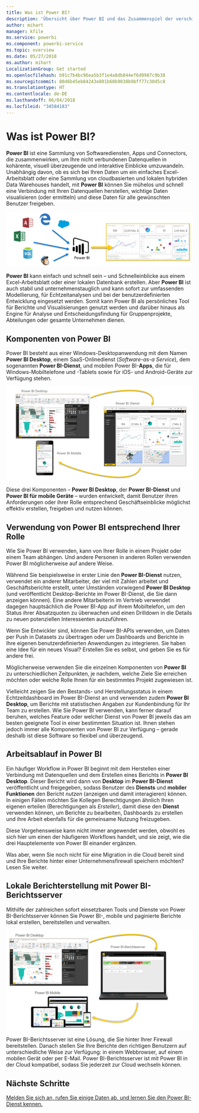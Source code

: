 ```yaml
---
title: Was ist Power BI?
description: 'Übersicht über Power BI und das Zusammenspiel der verschiedenen Komponenten: Power BI Desktop, Power BI-Dienst, mobile Power BI-Funktionen, Berichtsserver.'
author: mihart
manager: kfile
ms.service: powerbi
ms.component: powerbi-service
ms.topic: overview
ms.date: 05/27/2018
ms.author: mihart
LocalizationGroup: Get started
ms.openlocfilehash: b91c7b4bc96ea5b3f1e4a8db844ef6d9987c9b38
ms.sourcegitcommit: 80d6b45eb84243e801b60b9038b9bff77c30d5c8
ms.translationtype: HT
ms.contentlocale: de-DE
ms.lasthandoff: 06/04/2018
ms.locfileid: "34584183"
---
```

# <a name="what-is-power-bi"></a>Was ist Power BI?
**Power BI** ist eine Sammlung von Softwarediensten, Apps und Connectors, die zusammenwirken, um Ihre nicht verbundenen Datenquellen in kohärente, visuell überzeugende und interaktive Einblicke umzuwandeln. Unabhängig davon, ob es sich bei Ihren Daten um ein einfaches Excel-Arbeitsblatt oder eine Sammlung von cloudbasierten und lokalen hybriden Data Warehouses handelt, mit **Power BI** können Sie mühelos und schnell eine Verbindung mit Ihren Datenquellen herstellen, wichtige Daten visualisieren (oder ermitteln) und diese Daten für alle gewünschten Benutzer freigeben.

![](media/power-bi-overview/c0a0_1.png)

**Power BI** kann einfach und schnell sein – und Schnelleinblicke aus einem Excel-Arbeitsblatt oder einer lokalen Datenbank erstellen. Aber **Power BI** ist auch stabil und unternehmenstauglich und kann sofort zur umfassenden Modellierung, für Echtzeitanalysen und bei der benutzerdefinierten Entwicklung eingesetzt werden. Somit kann Power BI als persönliches Tool für Berichte und Visualisierungen genutzt werden und darüber hinaus als Engine für Analyse und Entscheidungsfindung für Gruppenprojekte, Abteilungen oder gesamte Unternehmen dienen.

## <a name="the-parts-of-power-bi"></a>Komponenten von Power BI
Power BI besteht aus einer Windows-Desktopanwendung mit dem Namen **Power BI Desktop**, einem SaaS-Onlinedienst (*Software-as-a Service*), dem sogenannten **Power BI-Dienst**, und mobilen Power BI-**Apps**, die für Windows-Mobiltelefone und -Tablets sowie für iOS- und Android-Geräte zur Verfügung stehen.

![](media/power-bi-overview/c0a0_2.png)

Diese drei Komponenten – **Power BI Desktop**, der **Power BI-Dienst** und **Power BI für mobile Geräte** – wurden entwickelt, damit Benutzer ihren Anforderungen oder ihrer Rolle entsprechend Geschäftseinblicke möglichst effektiv erstellen, freigeben und nutzen können.

## <a name="how-power-bi-matches-your-role"></a>Verwendung von Power BI entsprechend Ihrer Rolle
Wie Sie Power BI verwenden, kann von Ihrer Rolle in einem Projekt oder einem Team abhängen. Und andere Personen in anderen Rollen verwenden Power BI möglicherweise auf andere Weise.

Während Sie beispielsweise in erster Linie den **Power BI-Dienst** nutzen, verwendet ein anderer Mitarbeiter, der viel mit Zahlen arbeitet und Geschäftsberichte erstellt, unter Umständen vorwiegend **Power BI Desktop** (und veröffentlicht Desktop-Berichte im Power BI-Dienst, die Sie dann anzeigen können). Eine andere Mitarbeiterin im Vertrieb verwendet dagegen hauptsächlich die Power BI-App auf ihrem Mobiltelefon, um den Status ihrer Absatzquoten zu überwachen und einen Drilldown in die Details zu neuen potenziellen Interessenten auszuführen.

Wenn Sie Entwickler sind, können Sie Power BI-APIs verwenden, um Daten per Push in Datasets zu übertragen oder um Dashboards und Berichte in Ihre eigenen benutzerdefinierten Anwendungen zu integrieren. Sie haben eine Idee für ein neues Visual? Erstellen Sie es selbst, und geben Sie es für andere frei.  

Möglicherweise verwenden Sie die einzelnen Komponenten von **Power BI** zu unterschiedlichen Zeitpunkten, je nachdem, welche Ziele Sie erreichen möchten oder welche Rolle Ihnen für ein bestimmtes Projekt zugewiesen ist.

Vielleicht zeigen Sie den Bestands- und Herstellungsstatus in einem Echtzeitdashboard im Power BI-Dienst an und verwenden zudem **Power BI Desktop**, um Berichte mit statistischen Angaben zur Kundenbindung für Ihr Team zu erstellen. Wie Sie Power BI verwenden, kann ferner darauf beruhen, welches Feature oder welcher Dienst von Power BI jeweils das am besten geeignete Tool in einer bestimmten Situation ist. Ihnen stehen jedoch immer alle Komponenten von Power BI zur Verfügung – gerade deshalb ist diese Software so flexibel und überzeugend.

## <a name="the-flow-of-work-in-power-bi"></a>Arbeitsablauf in Power BI
Ein häufiger Workflow in Power BI beginnt mit dem Herstellen einer Verbindung mit Datenquellen und dem Erstellen eines Berichts in **Power BI Desktop**. Dieser Bericht wird dann von **Desktop** im **Power BI-Dienst** veröffentlicht und freigegeben, sodass Benutzer des **Diensts** und **mobiler Funktionen** den Bericht *nutzen* (anzeigen und damit interagieren) können. In einigen Fällen möchten Sie Kollegen Berechtigungen ähnlich Ihren eigenen erteilen (Berechtigungen als *Ersteller*), damit diese den **Dienst** verwenden können, um Berichte zu bearbeiten, Dashboards zu erstellen und ihre Arbeit ebenfalls für die gemeinsame Nutzung freizugeben.

Diese Vorgehensweise kann nicht immer angewendet werden, obwohl es sich hier um einen der häufigeren Workflows handelt, und sie zeigt, wie die drei Hauptelemente von Power BI einander ergänzen.

Was aber, wenn Sie noch nicht für eine Migration in die Cloud bereit sind und Ihre Berichte hinter einer Unternehmensfirewall speichern möchten?  Lesen Sie weiter.

## <a name="on-premises-reporting-with-power-bi-report-server"></a>Lokale Berichterstellung mit Power BI-Berichtsserver
Mithilfe der zahlreichen sofort einsetzbaren Tools und Dienste von Power BI-Berichtsserver können Sie Power BI-, mobile und paginierte Berichte lokal erstellen, bereitstellen und verwalten.

![](media/power-bi-overview/power-bi-report-server2.png)

Power BI-Berichtsserver ist eine Lösung, die Sie hinter Ihrer Firewall bereitstellen. Danach stellen Sie Ihre Berichte den richtigen Benutzern auf unterschiedliche Weise zur Verfügung: in einem Webbrowser, auf einem mobilen Gerät oder per E-Mail. Power BI-Berichtsserver ist mit Power BI in der Cloud kompatibel, sodass Sie jederzeit zur Cloud wechseln können. 

## <a name="next-steps"></a>Nächste Schritte
[Melden Sie sich an, rufen Sie einige Daten ab, und lernen Sie den Power BI-Dienst kennen.](service-the-new-power-bi-experience.md)
